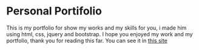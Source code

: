 
# Personal Portifolio

This is my portfolio for show my works and my skills for you, i made him using html, css, jquery and bootstrap. 
I hope you enjoyed my work and my portfolio, thank you for reading this far. You can see it in <a href="https://eric-luis.netlify.app">this site</a>

